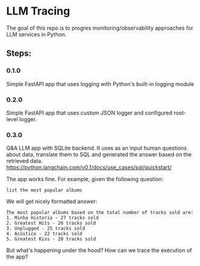 # LLM Tracing

The goal of this repo is to progres monitoring/observability approaches for LLM services in Python.

## Steps:

### 0.1.0 
Simple FastAPI app that uses logging with Python's built-in logging module
### 0.2.0 
Simple FastAPI app that uses custom JSON logger and configured root-level logger.
### 0.3.0 
Q&A LLM app with SQLite backend. 
It uses as an input human questions about data, translate them to SQL and generated the answer based on the retrieved data.
https://python.langchain.com/v0.1/docs/use_cases/sql/quickstart/

The app works fine. For example, given the following question:
```
list the most popular albums
```
We will get nicely formatted answer:
```
The most popular albums based on the total number of tracks sold are:
1. Minha Historia - 27 tracks sold
2. Greatest Hits - 26 tracks sold
3. Unplugged - 25 tracks sold
4. Acústico - 22 tracks sold
5. Greatest Kiss - 20 tracks sold
```
But what's happening under the hood? How can we trace the execution of the app?